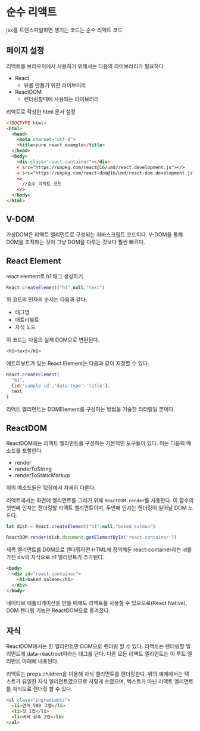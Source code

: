 # 순수 리액트

jsx를 트랜스파일하면 생기는 코드는 순수 리액트 코드

## 페이지 설정
리액트를 브라우저에서 사용하기 위해서는 다음의 라이브러리가 필요하다
- React
  - 뷰를 만들기 위한 라이브러리
- ReactDOM
  - 렌더링할때에 사용되는 라이브러리

리액트로 작성한 html 문서 설정
```html
<!DOCTYPE html>
<html>
  <head>
    <meta charset="utf-8">
    <title>pure react example</title>
  </head>
  <body>
    <div class="react-container"></div>
    < src="https://unpkg.com/react@16/umd/react.development.js"></>
    < src="https://unpkg.com/react-dom@16/umd/react-dom.development.js"></>
    <>
      //순수 리액트 코드
    </>
  </body>
</html>
```
## V-DOM
가상DOM은 리액트 엘리먼트로 구성되는 자바스크립트 코드이다.
V-DOM을 통해 DOM을 조작하는 것이 그냥 DOM을 다루는 것보다 훨씬 빠르다.

## React Element
react element로 h1 태그 생성하기
```javascript
React.createElement("h1",null,"text")
```
위 코드의 인자의 순서는 다음과 같다.
- 태그명
- 애트리뷰트
- 자식 노드
  
이 코드는 다음의 실제 DOM으로 변환된다.

```html
<h1>text</h1>
```

애트리뷰트가 있는 React Element는 다음과 같이 지정할 수 있다.
```javascript
React.createElement(
  "h1",
  {id:'sample-id','data-type':'title'},
  text
)
```

리액트 엘리먼트는 DOMElement를 구성하는 방법을 기술한 리터럴일 뿐이다.

## ReactDOM
ReactDOM에는 리액트 엘리먼트를 구성하는 기본적인 도구들이 있다.
이는 다음의 메소드를 포함한다.
- render
- renderToString
- renderToStaticMarkup

위의 메소드들은 12장에서 자세히 다룬다.

리액트에서는 화면에 엘리먼트를 그리기 위해 `ReactDOM.render`를 사용한다. 이 함수의 첫번째 인자는 렌더링할 리액트 엘리먼트이며, 두번째 인자는 렌더링이 일어날 DOM 노드다.

```javascript
let dish = React.createElement("h1",null,"baked salmon")

ReactDOM.render(dish,document.getElementById('react-container'))
```
제목 엘리먼트를 DOM으로 렌더링하면 HTML에 정의해둔 react-container라는 id를 가진 div의 자식으로 h1 엘리먼트가 추가된다.
```html
<body>
  <div id="react-container">
    <h1>baked salmon</h1>
  </div>
</body>
```

네이티브 애플리케이션을 만들 때에도 리액트를 사용할 수 있으므로(React Native), DOM 렌더링 기능은 ReactDOM으로 옮겨졌다. 

## 자식
ReactDOM에서는 한 엘리먼트만 DOM으로 렌더링 할 수 있다. 리액트는 렌더링할 엘리먼트에 data-reactroot이라는 태그를 단다. 다른 모든 리액트 엘리먼트는 이 루트 엘리먼트 아래에 내포된다.

리액트는 props.children을 이용해 자식 엘리먼트를 렌더링한다. 
위의 예제에서는 텍스트가 유일한 자식 엘리먼트였으므로 저렇게 쓰였으며, 텍스트가 아닌 리액트 엘리먼트를 자식으로 렌더링 할 수 있다.

```html
<ul class="ingredients">
  <li>연어 500 그램</li>
  <li>잣 1컵</li>
  <li>버터 상추 2컵</li>
</ul>
```